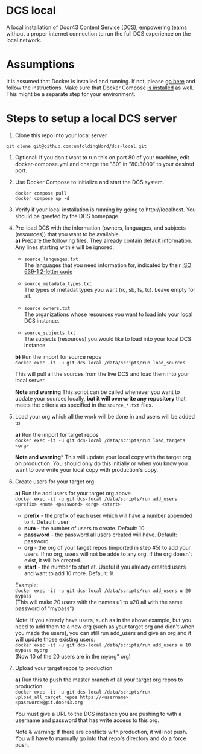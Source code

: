 # DCS local
A local installation of Door43 Content Service (DCS), empowering teams without a proper internet connection to run the full DCS experience on the local network.

# Assumptions
It is assumed that Docker is installed and running. If not, please [go here](https://www.docker.com/get-started/) and follow the instructions.
Make sure that Docker Compose [is installed](https://docs.docker.com/compose/install/) as well. This might be a separate step for your environment. 

# Steps to setup a local DCS server

1. Clone this repo into your local server
```
git clone git@github.com:unfoldingWord/dcs-local.git
```

1. Optional: If you don't want to run this on port 80 of your machine, edit docker-compose.yml and change the "80" in "80:3000" to your desired port.

1. Use Docker Compose to initialize and start the DCS system.
    ```
    docker compose pull
    docker compose up -d
    ```

1. Verify if your local installation is running by going to http://localhost. You should be greeted by the DCS homepage.

1. Pre-load DCS with the information (owners, languages, and subjects (resources)) that you want to be available.\
**a)** Prepare the following files. They already contain default information. Any lines starting with `#` will be ignored.
    * `source_languages.txt`\
The languages that you need information for, indicated by their [ISO 639-1 2-letter code](https://en.wikipedia.org/wiki/ISO_639-1)

    * `source_metadata_types.txt`\
The types of metadat types you want (rc, sb, ts, tc). Leave empty for all.

    * `source_owners.txt`\
The organizations whose resources you want to load into your local DCS instance.

    * `source_subjects.txt`\
The subjects (resources) you would like to load into your local DCS instance

    **b)** Run the import for source repos\
    `docker exec -it -u git dcs-local /data/scripts/run load_sources` 

    This will pull all the sources from the live DCS and load them into your local server.

    **Note and warning**
    This script  can be called whenever you want to update your sources locally, **but it will overwrite any repository** that meets the criteria as specified in the `source_*.txt` files.

1. Load your org which all the work will be done in and users will be added to

    **a)** Run the import for target repos\
    `docker exec -it -u git dcs-local /data/scripts/run load_targets <org>`

    **Note and warning***
    This will update your local copy with the target org on production. You should only do this initially or
    when you know you want to overwrite your local copy with production's copy.

1. Create users for your target org

    **a)** Run the add users for your target org above\
    `docker exec -it -u git dcs-local /data/scripts/run add_users <prefix> <num> <password> <org> <start>`

    * **prefix** - the prefix of each user which will have a number appended to it. Default: user
    * **num** - the number of users to create. Default: 10
    * **password** - the password all users created will have. Default: password
    * **org** - the org of your target repos (imported in step #5) to add your users. If no org, users will not be adde to any org. If the org doesn't exist, it will be created.
    * **start** - the number to start at. Useful if you already created users and want to add 10 more. Default: 1\

    Example:\
    `docker exec -it -u git dcs-local /data/scripts/run add_users u 20 mypass`\
    (This will make 20 users with the names u1 to u20 all with the same password of "mypass")

    Note: If you already have users, such as in the above example, but you need to add them to a new org (such as your target org and didn't when you made the users), you can still run add_users and give an org and it will update those existing users:\
    `docker exec -it -u git dcs-local /data/scripts/run add_users u 10 mypass myorg`\
    (Now 10 of the 20 users are in the myorg" org)

1. Upload your target repos to production
    
    **a)** Run this to push the master branch of all your target org repos to production\
    `docker exec -it -u git dcs-local /data/scripts/run upload_all_target_repos https://<username>:<password>@git.door43.org`

    You must give a URL to the DCS instance you are pushing to with a username and password that has write access to this org.

    Note & warning: If there are conflicts with production, it will not push. You will have to manually go into that repo's directory and do a force push.
